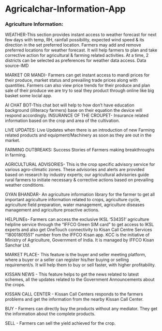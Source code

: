 # Agricalchar-Information-App

### Agriculture Information: 

WEATHER-This section provides instant access to weather forecast for next few days with temp, RH, rainfall possibility, expected wind speed & its direction in the set preferred location. Farmers may add and remove preferred locations for weather forecast. It will help farmers to plan and take corrective action for agricultural & farming related activities. At a time, 2 districts can be selected as preferences for weather data access. Data source-IMD

MARKET OR MANDI- Farmers can get instant access to mandi prices for their produce, market status and prevailing trade prices along with quantities. Farmers can also view price trends for their produce and plan sale of their produce we are try to seal they product through online like big basket some locial app.

AI CHAT BOT-This chat bot will help to how don’t have education background (illiteracy farmers) base on their equation the device will respond accordingly. 
INSURANCE OF THE CROUPET- Insurance related information based on the crop and area of the cultivation.

LIVE UPDATES: Live Updates when there is an introduction of new Farming related products and equipment/Machinery as soon as they are out in the market. 

FARMING OUTBREAKS: Success Stories of Farmers making breakthroughs in farming.

AGRICULTURAL ADVISORIES- This is the crop specific advisory service for various agro-climatic zones. These advisories and alerts are provided based on research by industry experts; our agricultural advisories guide rural farmers to initiate necessary & corrective actions based on prevailing weather conditions.


GYAN BHANDAR- An agriculture information library for the farmer to get all important agriculture information related to crops, agriculture cycle, agriculture field preparation, water management, agriculture diseases management and agriculture proactive actions.

HELPLINEs- Farmers can access the exclusive IKSL ‘534351’ agriculture helpline service through the “IFFCO Green SIM card” to get access to IKSL experts and also get OneTouch connectivity to Kisan Call Centre Services “18001801551” number from the IFFCO Kisan app. KCC is the initiative of Ministry of Agriculture, Government of India. It is managed by IFFCO Kisan Sanchar Ltd.

MARKET PLACE- This feature is the buyer and seller meeting platform, where a buyer or a seller can register his/her buying or selling requirement/s. It will help them to buy or sell faster, with higher profitability.

KISSAN NEWS - This feature helps to get the news related to latest schemes, all the updates related to the Government Announcements about the crops.

KISSAN CALL CENTER - Kissan Call Centers responds to the farmers problems and get the information from the nearby Kissan Call Center.

BUY - Farmers can directly buy the products without any mediator. They get the information about the complete products.

SELL - Farmers can sell the yield achieved for the crop.
